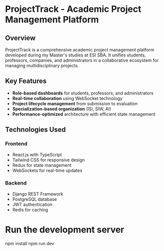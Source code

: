 # ProjectTrack - Academic Project Management Platform

## Overview
ProjectTrack is a comprehensive academic project management platform developed during my Master's studies at ESI SBA. It unifies students, professors, companies, and administrators in a collaborative ecosystem for managing multidisciplinary projects.

## Key Features
- **Role-based dashboards** for students, professors, and administrators
- **Real-time collaboration** using WebSocket technology
- **Project lifecycle management** from submission to evaluation
- **Specialization-based organization** (ISI, SIW, AI)
- **Performance-optimized** architecture with efficient state management

## Technologies Used
### Frontend
- React.js with TypeScript
- Tailwind CSS for responsive design
- Redux for state management
- WebSockets for real-time updates

### Backend
- Django REST Framework
- PostgreSQL database
- JWT authentication
- Redis for caching

# Run the development server
npm install
npm run dev
